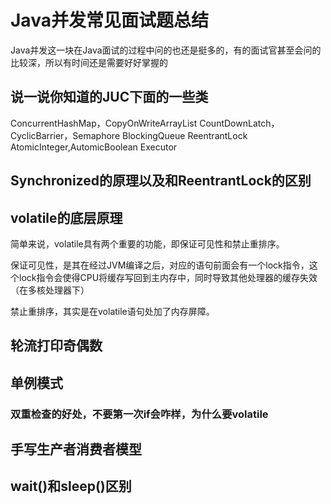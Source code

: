 # Java并发常见面试题总结
Java并发这一块在Java面试的过程中问的也还是挺多的，有的面试官甚至会问的比较深，所以有时间还是需要好好掌握的



## 说一说你知道的JUC下面的一些类

   ConcurrentHashMap，CopyOnWriteArrayList
   CountDownLatch，CyclicBarrier，Semaphore
   BlockingQueue
   ReentrantLock
   AtomicInteger,AutomicBoolean
   Executor

## Synchronized的原理以及和ReentrantLock的区别

## volatile的底层原理
简单来说，volatile具有两个重要的功能，即保证可见性和禁止重排序。

保证可见性，是其在经过JVM编译之后，对应的语句前面会有一个lock指令，这个lock指令会使得CPU将缓存写回到主内存中，同时导致其他处理器的缓存失效（在多核处理器下）

禁止重排序，其实是在volatile语句处加了内存屏障。

## 轮流打印奇偶数

## 单例模式
 
### 双重检查的好处，不要第一次if会咋样，为什么要volatile

## 手写生产者消费者模型

## wait()和sleep()区别

## 
  
